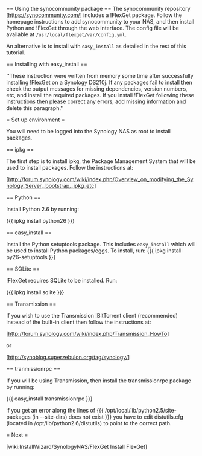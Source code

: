 == Using the synocommunity package ==
The synocommunity repository [https://synocommunity.com/] includes a !FlexGet package. Follow the homepage instructions to add synocommunity to your NAS, and then install Python and !FlexGet through the web interface. The config file will be available at `/usr/local/flexget/var/config.yml`.

An alternative is to install with `easy_install` as detailed in the rest of this tutorial.

== Installing with easy_install ==


''These instruction were written from memory some time after successfully installing !FlexGet on a Synology DS210j. If any packages fail to install then check the output messages for missing dependencies, version numbers, etc, and install the required packages. If you install !FlexGet following these instructions then please correct any errors, add missing information and delete this paragraph.''

= Set up environment =

You will need to be logged into the Synology NAS as root to install packages.

== ipkg ==

The first step is to install ipkg, the Package Management System that will be used to install packages. Follow the instructions at:

[http://forum.synology.com/wiki/index.php/Overview_on_modifying_the_Synology_Server,_bootstrap,_ipkg_etc]

== Python ==

Install Python 2.6 by running:

{{{
ipkg install python26
}}}

== easy_install ==

Install the Python setuptools package. This includes `easy_install` which will be used to install Python packages/eggs. To install, run:
{{{
ipkg install py26-setuptools
}}}

== SQLite ==

!FlexGet requires SQLite to be installed. Run:

{{{
ipkg install sqlite
}}}

== Transmission ==

If you wish to use the Transmission !BitTorrent client (recommended) instead of the built-in client then follow the instructions at:

[http://forum.synology.com/wiki/index.php/Transmission_HowTo]

or

[http://synoblog.superzebulon.org/tag/synology/]

== tranmissionrpc == 

If you will be using Transmission, then install the transmissionrpc package by running:

{{{
easy_install transmissionrpc
}}}

if you get an error along the lines of
{{{
/opt/local/lib/python2.5/site-packages (in --site-dirs) does not exist
}}}
you have to edit distutils.cfg (located in /opt/lib/python2.6/distutils) to point to the correct path.

= Next =

[wiki:InstallWizard/SynologyNAS/FlexGet Install FlexGet]

